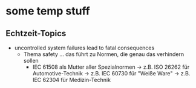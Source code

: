 some temp stuff
===============


Echtzeit-Topics
---------------

- uncontrolled system failures lead to fatal consequences
  - Thema safety ... das führt zu Normen, die genau das verhindern sollen
	- IEC 61508 als Mutter aller Spezialnormen -> z.B. ISO 26262 für Automotive-Technik
	                                           -> z.B. IEC 60730 für "Weiße Ware"
											   -> z.B. IEC 62304 für Medizin-Technik
